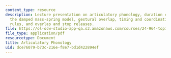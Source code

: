 ```yaml
---
content_type: resource
description: Lecture presentation on articulatory phonology, duration compensation,
  the damped mass-spring model, gestural overlap, timing and coordination, phasing
  rules, and overlap and stop releases.
file: https://ol-ocw-studio-app-qa.s3.amazonaws.com/courses/24-964-topics-in-phonology-phonetic-realization-fall-2006/dce76079b73c216ef8e7bd1d422894ef_MIT24_964F06_lec07_artic_phon.pdf
file_type: application/pdf
resourcetype: Document
title: Articulatory Phonology
uid: dce76079-b73c-216e-f8e7-bd1d422894ef
---
```

